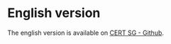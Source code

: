 English version
===============

The english version is available on [CERT SG - Github](https://github.com/certsocietegenerale/IRM/EN).
